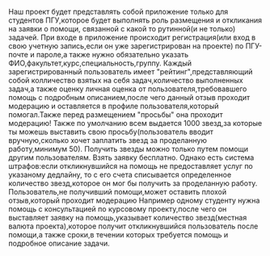 Наш проект будет представлять собой приложение только для студентов ПГУ,которое будет выполнять роль размещения и откликания на заявки о помощи,
связанной с какой то рутинной(и не только) задачей. При входе в приложение происходит регистрация(или вход в свою учетную запись,если он уже зарегистрирован на проекте) по ПГУ-почте и пароле,а также нужно 
обязательно указать ФИО,факультет,курс,специальность,группу. Каждый зарегистрированный пользователь имеет "рейтинг",представляющий собой колличество взятых на себя задач,количество выполненных задач,а также оценку личная оценка от пользователя,требовавшего помощь
с подробным описанием,после чего данный отзыв проходит модерацию и оставляется в профиле пользователя,который помогал.Также перед размещением "просьбы" она проходит модерацию! Также по умолчанию всем выдается 1000 звезд,за которые ты можешь выставить свою просьбу(пользователь вводит вручную,сколько
хочет заплатить звезд за проделанную работу,минимум 50). Получить звезды можно только путем помощи другим пользователям. Взять заявку бесплатно. Однако есть система штрафов:если откликнувшийся на помощь не предоставляет услуг по указаному дедлайну,
то с его счета списывается определенное количество звезд,которое он мог бы получить за проделанную работу. Пользователь,не получивший помощи,может оставить плохой отзыв,который проходит модерацию
Например одному студенту нужна помощь с консультацией по курсовому проекту,после чего он выставляет заявку на помощь,указывает количество звезд(местная валюта проекта),которое получит 
откликнувшийся пользователь после помощи,а также сроки,в течении которых требуется помощь и подробное описание задачи.
